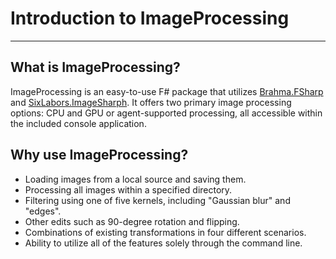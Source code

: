 # Introduction to ImageProcessing

---

## What is ImageProcessing?

ImageProcessing is an easy-to-use F# package that utilizes [Brahma.FSharp](https://github.com/YaccConstructor/Brahma.FSharp)
and [SixLabors.ImageSharph](https://github.com/SixLabors/ImageSharp). It offers two primary image processing options: CPU
and GPU or agent-supported processing, all accessible within the included console application.

## Why use ImageProcessing?

* Loading images from a local source and saving them.
* Processing all images within a specified directory.
* Filtering using one of five kernels, including "Gaussian blur" and "edges".
* Other edits such as 90-degree rotation and flipping.
* Combinations of existing transformations in four different scenarios.
* Ability to utilize all of the features solely through the command line.
